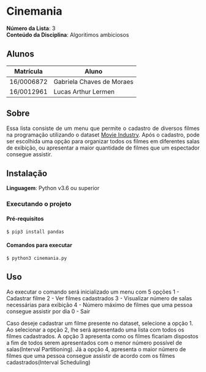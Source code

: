 # Cinemania

**Número da Lista**: 3<br>
**Conteúdo da Disciplina**: Algoritimos ambiciosos<br>

## Alunos
|Matrícula | Aluno |
| -- | -- |
| 16/0006872  |  Gabriela Chaves de Moraes |
| 16/0012961  |  Lucas Arthur Lermen |

## Sobre 
<p align="justify">Essa lista consiste de um menu que permite o cadastro de diversos filmes na programação utilizando o dataset  <a href="https://www.kaggle.com/danielgrijalvas/movies/version/1">Movie Industry</a>. Após o cadastro, pode ser escolhida uma opção para organizar todos os filmes em diferentes salas de exibição, ou apresentar a maior quantidade de filmes que um espectador consegue assistir.

## Instalação 

**Linguagem**: Python v3.6 ou superior <br>

### Executando o projeto

#### Pré-requisitos

``` console
$ pip3 install pandas
```

#### Comandos para executar

``` console
$ python3 cinemania.py

```
## Uso 
Ao executar o comando será inicializado um menu com 5 opções
1 - Cadastrar filme
2 - Ver filmes cadastrados
3 - Visualizar número de salas necessárias para exibição
4 - Número máximo de filmes que uma pessoa consegue assistir por dia
0 - Sair

Caso deseje cadastrar um filme presente no dataset, selecione a opção 1. Ao selecionar a opção 2, lhe será apresentado uma lista com todos os filmes cadastrados. A opção 3 apresenta como os filmes ficariam dispostos a fim de  todos serem apresentados com o menor número possível de salas(Interval Partitioning). Já a opção 4, apresenta o maior número de filmes que uma pessoa consegue assistir de acordo com os filmes cadastrados(Interval Scheduling)


